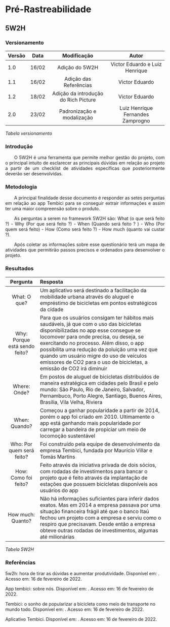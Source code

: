 # Pré-Rastreabilidade

## 5W2H

### Versionamento

| Versão | Data | Modificação | Autor |
|-|-|:-:|:-:|
| 1.0 | 16/02 |  Adição do 5W2H | Victor Eduardo e Luiz Henrique |
| 1.1 | 16/02 |  Adição das Referências | Victor Eduardo |
| 1.2 | 18/02 |  Adição da introdução do Rich Picture | Victor Eduardo |
| 2.0 | 23/02 | Padronização e modalização | Luiz Henrique Fernandes Zamprogno |

*Tabela versionamento*

### Introdução

<p align="justify">&emsp;&emsp;O 5W2H é uma ferramenta que permite melhor gestão do projeto, com o principal intuito de esclarecer as principais dúvidas em relação ao projeto a partir de um checklist de atividades específicas que posteriormente deverão ser desenvolvidas. </p>  

### Metodologia

<p align="justify">&emsp;&emsp;A principal finalidade desse documento é responder as setes perguntas em relação ao app Tembici para se conseguir extrair informações e assim ter uma maior compreensão sobre o produto.</p>
<p align="justify">&emsp;&emsp;As perguntas a serem no framework 5W2H são: What (o que será feito ?) - Why (Por que será feito ?) - When (Quando será feito ? ) - Who (Por quem será feito) - How (Como será feito ?) - How much (quanto vai custar ?).</p>
<p align="justify">&emsp;&emsp;Após coletar as informações sobre esse questionário terá um mapa de atividades que permitirão passos precisos e ordenados para desenvolver o projeto.</p>

### Resultados

| Pergunta | Resposta |
| :-------: | :------- |
| What: O que? |Um aplicativo será destinado a facilitação da mobilidade urbana através do aluguel e empréstimo de bicicletas em pontos estratégicos da cidade|
| Why: Porque está sendo feito? |Para que os usuários consigam ter hábitos mais saudáveis, já que com o uso das bicicletas disponibilizadas no app esse consegue se locomover para onde precisa, ou deseja, se exercitando no processo. Além disso, o app possibilita uma redução da poluição uma vez que quando um usuário migre do uso de veículos emissores de CO2 para o uso de bicicletas, a emissão de CO2 irá diminuir|
| Where: Onde? |Em postos de aluguel de bicicletas distribuídos de maneira estratégica em cidades pelo Brasil e pelo mundo: São Paulo, Rio de Janeiro, Salvador, Pernambuco, Porto Alegre, Santiago, Buenos Aires, Brasília, Vila Velha, Riviera|
| When: Quando? |Começou a ganhar popularidade a partir de 2014, porém o app foi criado em 2010. Ultimamente o app está ganhando mais popularidade por carregar a bandeira de propiciar um meio de locomoção sustentável|
| Who: Por quem será feito? |Foi construído pela equipe de desenvolvimento da empresa Tembici, fundada por Maurício Villar e Tomás Martins|
| How: Como foi feito? |Feito através da iniciativa privada de dois sócios, com rodadas de investimentos para bancar o projeto que é feito através da implantação de estações que possuem bicicletas disponíveis aos usuários do app|
| How much: Quanto? |Não há informações suficientes para inferir dados exatos. Mas em 2014 a empresa passava por uma situação financeira frágil até que o banco Itaú fechou um projeto com a empresa e serviu como o respiro que precisavam. Desde então a empresa obteve outras rodadas de investimentos, algumas até milionárias|

*Tabela 5W2H*

### Referências 
<p>5w2h: hora de tirar as dúvidas e aumentar produtividade. Disponível em: <https://endeavor.org.br/pessoas/5w2h/> . Acesso em: 16 de fevereiro de 2022.
<p>App tembici: sobre nós. Disponível em: <https://www.tembici.com.br/sobre-nos/> . Acesso em: 16 de fevereiro de 2022. 
<p>Tembici: o sonho de popularizar a bicicleta como meio de transporte no mundo todo. Disponível em: <https://endeavor.org.br/historia-de-empreendedores/tembici/> . Acesso em: 16 de fevereiro de 2022.
<p>Aplicativo Tembici. Disponível em: <https://www.tembici.com.br>. Acesso em: 16 de fevereiro de 2022.

